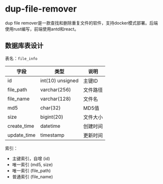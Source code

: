 # dup-file-remover

dup file remover是一款查找和删除重复文件的软件，支持docker模式部署。后端使用rust编写，前端使用antd和react。


## 数据库表设计

表名：`file_info`

| 字段 | 类型 | 说明 |
|----|----|---|
| id | int(10) unsigned | 主键ID |
| file_path | varchar(256) | 文件路径 |
| file_name | varchar(128) | 文件名 |
| md5 | char(32) | MD5值 |
| size | bigint(20) | 文件大小 |
| create_time | datetime | 创建时间 |
| update_time | timestamp | 更新时间 |

索引：
- 主键索引，自增 (id)
- 唯一索引 (md5, size)
- 唯一索引 (file_path)  
- 普通索引 (file_name)

